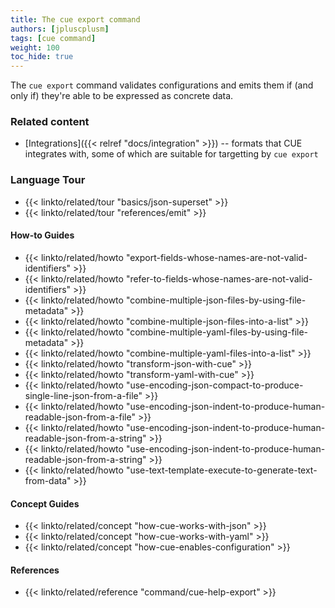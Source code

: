 ```yaml
---
title: The cue export command
authors: [jpluscplusm]
tags: [cue command]
weight: 100
toc_hide: true
---
```


The `cue export` command validates configurations and emits them if (and only
if) they're able to be expressed as concrete data.
<!-- TODO: more words; examples -->

### Related content

- [Integrations]({{< relref "docs/integration" >}}) -- formats that CUE
  integrates with, some of which are suitable for targetting by `cue export`

### Language Tour

- {{< linkto/related/tour "basics/json-superset" >}}
- {{< linkto/related/tour "references/emit" >}}

#### How-to Guides

- {{< linkto/related/howto "export-fields-whose-names-are-not-valid-identifiers" >}}
- {{< linkto/related/howto "refer-to-fields-whose-names-are-not-valid-identifiers" >}}
- {{< linkto/related/howto "combine-multiple-json-files-by-using-file-metadata" >}}
- {{< linkto/related/howto "combine-multiple-json-files-into-a-list" >}}
- {{< linkto/related/howto "combine-multiple-yaml-files-by-using-file-metadata" >}}
- {{< linkto/related/howto "combine-multiple-yaml-files-into-a-list" >}}
- {{< linkto/related/howto "transform-json-with-cue" >}}
- {{< linkto/related/howto "transform-yaml-with-cue" >}}
- {{< linkto/related/howto "use-encoding-json-compact-to-produce-single-line-json-from-a-file" >}}
- {{< linkto/related/howto "use-encoding-json-indent-to-produce-human-readable-json-from-a-file" >}}
- {{< linkto/related/howto "use-encoding-json-indent-to-produce-human-readable-json-from-a-string" >}}
- {{< linkto/related/howto "use-encoding-json-indent-to-produce-human-readable-json-from-a-string" >}}
- {{< linkto/related/howto "use-text-template-execute-to-generate-text-from-data" >}}

#### Concept Guides 

- {{< linkto/related/concept "how-cue-works-with-json" >}}
- {{< linkto/related/concept "how-cue-works-with-yaml" >}}
- {{< linkto/related/concept "how-cue-enables-configuration" >}}

#### References

- {{< linkto/related/reference "command/cue-help-export" >}}

